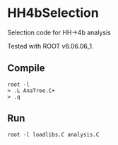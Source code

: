 # HH4bSelection

Selection code for HH->4b analysis

Tested with ROOT v6.06.06_1.

## Compile

```
root -l
> .L AnaTree.C+
> .q
```

## Run

```
root -l loadlibs.C analysis.C
```
